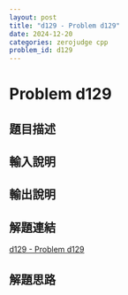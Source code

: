 ```yaml
---
layout: post
title: "d129 - Problem d129"
date: 2024-12-20
categories: zerojudge cpp
problem_id: d129
---
```


# Problem d129

## 題目描述



## 輸入說明



## 輸出說明



## 解題連結

[d129 - Problem d129](https://zerojudge.tw/ShowProblem?problemid=d129)

## 解題思路

